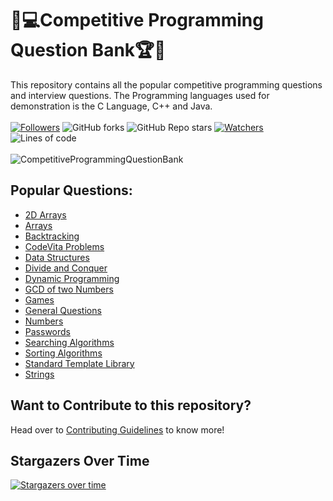 # 🎯💻Competitive Programming Question Bank🏆🏅
This repository contains all the popular competitive programming questions and interview questions. The Programming languages used for demonstration is the C Language, C++ and Java. <br><br>
 [![Followers](https://img.shields.io/github/followers/smv1999?style=for-the-badge)](https://github.com/smv1999/followers)
 ![GitHub forks](https://img.shields.io/github/forks/smv1999/CompetitiveProgrammingQuestionBank?style=for-the-badge)
 ![GitHub Repo stars](https://img.shields.io/github/stars/smv1999/CompetitiveProgrammingQuestionBank?style=for-the-badge)
 [![Watchers](https://img.shields.io/github/watchers/smv1999/CompetitiveProgrammingQuestionBank?style=for-the-badge)](https://github.com/smv1999/CompetitiveProgrammingQuestionBank/watchers)
 ![Lines of code](https://img.shields.io/tokei/lines/github/smv1999/CompetitiveProgrammingQuestionBank?style=for-the-badge)
 <br><br>
![CompetitiveProgrammingQuestionBank](https://socialify.git.ci/smv1999/CompetitiveProgrammingQuestionBank/image?forks=1&issues=1&language=1&owner=1&pattern=Brick%20Wall&pulls=1&stargazers=1&theme=Dark)

## Popular Questions:
<ul>
 <li><a href="https://github.com/smv1999/CompetitiveProgrammingQuestionBank/tree/master/2D%20Arrays">2D Arrays</a></li>
 <li><a href="https://github.com/smv1999/CompetitiveProgrammingQuestionBank/tree/master/Arrays">Arrays</a></li>
 <li><a href="https://github.com/smv1999/CompetitiveProgrammingQuestionBank/tree/master/Backtracking">Backtracking</a></li>
 <li><a href="https://github.com/smv1999/CompetitiveProgrammingQuestionBank/tree/master/CodeVita%20Problems">CodeVita Problems</a></li>
 <li><a href="https://github.com/smv1999/CompetitiveProgrammingQuestionBank/tree/master/Data%20Structures">Data Structures</a></li>
 <li><a href="https://github.com/smv1999/CompetitiveProgrammingQuestionBank/tree/master/Divide%20and%20Conquer">Divide and Conquer</a></li>
 <li><a href="https://github.com/smv1999/CompetitiveProgrammingQuestionBank/tree/master/Dynamic%20Programming">Dynamic Programming</a></li>
 <li><a href="https://github.com/smv1999/CompetitiveProgrammingQuestionBank/tree/master/GCD%20of%20two%20numbers">GCD of two Numbers</a></li>
 <li><a href="https://github.com/smv1999/CompetitiveProgrammingQuestionBank/tree/master/Games">Games</a></li>
 <li><a href="https://github.com/smv1999/CompetitiveProgrammingQuestionBank/tree/master/General%20Questions">General Questions</a></li>
 <li><a href="https://github.com/smv1999/CompetitiveProgrammingQuestionBank/tree/master/Numbers">Numbers</a></li>
 <li><a href="https://github.com/smv1999/CompetitiveProgrammingQuestionBank/tree/master/Passwords">Passwords</a></li>
 <li><a href="https://github.com/smv1999/CompetitiveProgrammingQuestionBank/tree/master/Searching%20Algorithm">Searching Algorithms</a></li>
 <li><a href="https://github.com/smv1999/CompetitiveProgrammingQuestionBank/tree/master/Sorting%20Algorithms">Sorting Algorithms</a></li>
 <li><a href="https://github.com/smv1999/CompetitiveProgrammingQuestionBank/tree/master/Standard%20Template%20Library">Standard Template Library</a></li>
 <li><a href="https://github.com/smv1999/CompetitiveProgrammingQuestionBank/tree/master/Strings">Strings</a></li>
</ul>

## Want to Contribute to this repository?
Head over to [Contributing Guidelines](https://github.com/smv1999/CompetitiveProgrammingQuestionBank/blob/master/CONTRIBUTING.md) to know more!

## Stargazers Over Time

[![Stargazers over time](https://starchart.cc/smv1999/CompetitiveProgrammingQuestionBank.svg)](https://starchart.cc/smv1999/CompetitiveProgrammingQuestionBank)

